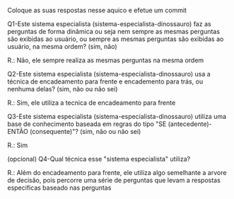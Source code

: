 
Coloque as suas respostas nesse aquico e efetue um commit

Q1-Este sistema especialista (sistema-especialista-dinossauro) faz as perguntas de forma dinâmica ou seja nem sempre as mesmas perguntas são exibidas ao usuário, ou sempre as mesmas perguntas são exibidas ao usuário, na mesma ordem? (sim, não)

R.: Não, ele sempre realiza as mesmas perguntas na mesma ordem


Q2-Este sistema especialista (sistema-especialista-dinossauro) usa a técnica de encadeamento para frente e encademento para trás, ou nenhuma delas? (sim, não ou não sei)

R.: Sim, ele utiliza a tecnica de encadeamento para frente


Q3-Este sistema especialista (sistema-especialista-dinossauro) utiliza uma base de conhecimento baseada em regras do tipo "SE (antecedente)-ENTÃO (consequente)"? (sim, não ou não sei)

R.: Sim


(opcional) Q4-Qual técnica esse "sistema especialista" utiliza?

R.: Além do encadeamento para frente, ele utiliza algo semelhante a arvore de decisão, pois percorre uma série de perguntas que levam a respostas especificas baseado nas perguntas